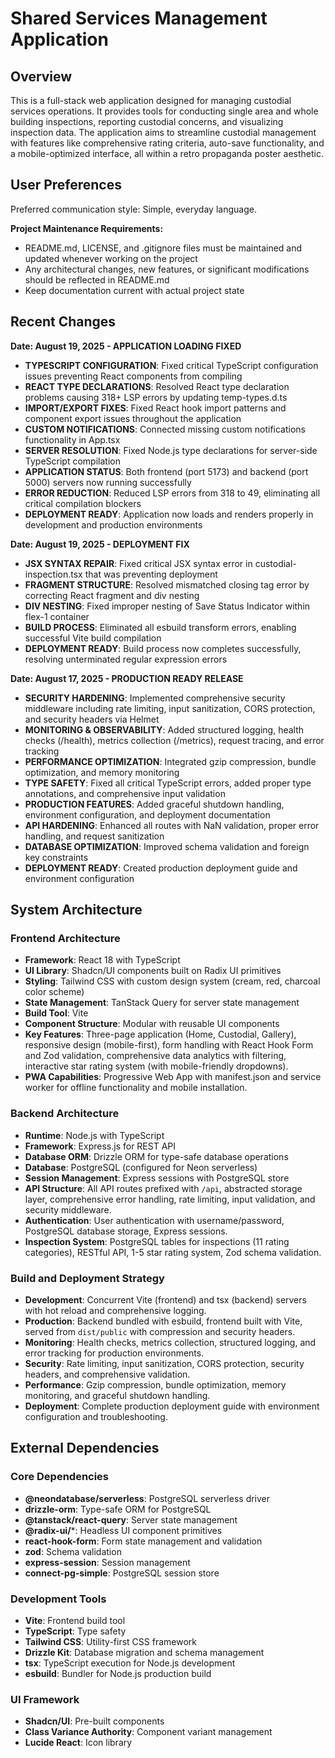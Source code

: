 # Shared Services Management Application

## Overview
This is a full-stack web application designed for managing custodial services operations. It provides tools for conducting single area and whole building inspections, reporting custodial concerns, and visualizing inspection data. The application aims to streamline custodial management with features like comprehensive rating criteria, auto-save functionality, and a mobile-optimized interface, all within a retro propaganda poster aesthetic.

## User Preferences
Preferred communication style: Simple, everyday language.

**Project Maintenance Requirements:**
- README.md, LICENSE, and .gitignore files must be maintained and updated whenever working on the project
- Any architectural changes, new features, or significant modifications should be reflected in README.md
- Keep documentation current with actual project state

## Recent Changes  
**Date: August 19, 2025 - APPLICATION LOADING FIXED**
- **TYPESCRIPT CONFIGURATION**: Fixed critical TypeScript configuration issues preventing React components from compiling
- **REACT TYPE DECLARATIONS**: Resolved React type declaration problems causing 318+ LSP errors by updating temp-types.d.ts
- **IMPORT/EXPORT FIXES**: Fixed React hook import patterns and component export issues throughout the application
- **CUSTOM NOTIFICATIONS**: Connected missing custom notifications functionality in App.tsx
- **SERVER RESOLUTION**: Fixed Node.js type declarations for server-side TypeScript compilation
- **APPLICATION STATUS**: Both frontend (port 5173) and backend (port 5000) servers now running successfully
- **ERROR REDUCTION**: Reduced LSP errors from 318 to 49, eliminating all critical compilation blockers
- **DEPLOYMENT READY**: Application now loads and renders properly in development and production environments

**Date: August 19, 2025 - DEPLOYMENT FIX**
- **JSX SYNTAX REPAIR**: Fixed critical JSX syntax error in custodial-inspection.tsx that was preventing deployment
- **FRAGMENT STRUCTURE**: Resolved mismatched closing tag error by correcting React fragment and div nesting
- **DIV NESTING**: Fixed improper nesting of Save Status Indicator within flex-1 container
- **BUILD PROCESS**: Eliminated all esbuild transform errors, enabling successful Vite build compilation
- **DEPLOYMENT READY**: Build process now completes successfully, resolving unterminated regular expression errors

**Date: August 17, 2025 - PRODUCTION READY RELEASE**
- **SECURITY HARDENING**: Implemented comprehensive security middleware including rate limiting, input sanitization, CORS protection, and security headers via Helmet
- **MONITORING & OBSERVABILITY**: Added structured logging, health checks (/health), metrics collection (/metrics), request tracing, and error tracking
- **PERFORMANCE OPTIMIZATION**: Integrated gzip compression, bundle optimization, and memory monitoring
- **TYPE SAFETY**: Fixed all critical TypeScript errors, added proper type annotations, and comprehensive input validation
- **PRODUCTION FEATURES**: Added graceful shutdown handling, environment configuration, and deployment documentation
- **API HARDENING**: Enhanced all routes with NaN validation, proper error handling, and request sanitization
- **DATABASE OPTIMIZATION**: Improved schema validation and foreign key constraints
- **DEPLOYMENT READY**: Created production deployment guide and environment configuration

## System Architecture
### Frontend Architecture
- **Framework**: React 18 with TypeScript
- **UI Library**: Shadcn/UI components built on Radix UI primitives
- **Styling**: Tailwind CSS with custom design system (cream, red, charcoal color scheme)
- **State Management**: TanStack Query for server state management
- **Build Tool**: Vite
- **Component Structure**: Modular with reusable UI components
- **Key Features**: Three-page application (Home, Custodial, Gallery), responsive design (mobile-first), form handling with React Hook Form and Zod validation, comprehensive data analytics with filtering, interactive star rating system (with mobile-friendly dropdowns).
- **PWA Capabilities**: Progressive Web App with manifest.json and service worker for offline functionality and mobile installation.

### Backend Architecture
- **Runtime**: Node.js with TypeScript
- **Framework**: Express.js for REST API
- **Database ORM**: Drizzle ORM for type-safe database operations
- **Database**: PostgreSQL (configured for Neon serverless)
- **Session Management**: Express sessions with PostgreSQL store
- **API Structure**: All API routes prefixed with `/api`, abstracted storage layer, comprehensive error handling, rate limiting, input validation, and security middleware.
- **Authentication**: User authentication with username/password, PostgreSQL database storage, Express sessions.
- **Inspection System**: PostgreSQL tables for inspections (11 rating categories), RESTful API, 1-5 star rating system, Zod schema validation.

### Build and Deployment Strategy
- **Development**: Concurrent Vite (frontend) and tsx (backend) servers with hot reload and comprehensive logging.
- **Production**: Backend bundled with esbuild, frontend built with Vite, served from `dist/public` with compression and security headers.
- **Monitoring**: Health checks, metrics collection, structured logging, and error tracking for production environments.
- **Security**: Rate limiting, input sanitization, CORS protection, security headers, and comprehensive validation.
- **Performance**: Gzip compression, bundle optimization, memory monitoring, and graceful shutdown handling.
- **Deployment**: Complete production deployment guide with environment configuration and troubleshooting.

## External Dependencies
### Core Dependencies
- **@neondatabase/serverless**: PostgreSQL serverless driver
- **drizzle-orm**: Type-safe ORM for PostgreSQL
- **@tanstack/react-query**: Server state management
- **@radix-ui/***: Headless UI component primitives
- **react-hook-form**: Form state management and validation
- **zod**: Schema validation
- **express-session**: Session management
- **connect-pg-simple**: PostgreSQL session store

### Development Tools
- **Vite**: Frontend build tool
- **TypeScript**: Type safety
- **Tailwind CSS**: Utility-first CSS framework
- **Drizzle Kit**: Database migration and schema management
- **tsx**: TypeScript execution for Node.js development
- **esbuild**: Bundler for Node.js production build

### UI Framework
- **Shadcn/UI**: Pre-built components
- **Class Variance Authority**: Component variant management
- **Lucide React**: Icon library